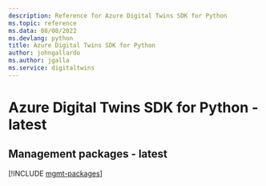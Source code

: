 ```yaml
---
description: Reference for Azure Digital Twins SDK for Python
ms.topic: reference
ms.data: 08/08/2022
ms.devlang: python
title: Azure Digital Twins SDK for Python
author: johngallardo
ms.author: jgalla
ms.service: digitaltwins
---
```

# Azure Digital Twins SDK for Python - latest

## Management packages - latest
[!INCLUDE [mgmt-packages](digital-twins-mgmt-index.md)]